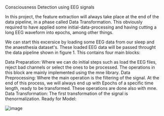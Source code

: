 Consciousness Detection using EEG signals

In this project, the feature extraction will always take place at the end of the data pipeline, in a phase called Data Transformation. This obviously required to have applied some initial-data-processing and having cutting a long EEG waveform into epochs, among other things.

We can start this excersice by loading some EEG data from our sleep and the anaesthesia dataset's. These loaded EEG data will be passed throught the data pipeline shown in figure 1. This contains four main blocks:

Data Preparation: Where we can do initial steps such as load the EEG files, reject bad channels or select the ones to be processed. The operations in this block are mainly implemented using the mne library.
Data Preprocessing: Where the main operation is the filtering of the signal. At the end of this process, we will always end up with Epochs of a specific time length, ready to be transformed. These operations are done also with mne.
Data Transformation: The first transformation of the signal is thenormalization.
Ready for Model:

![image](https://user-images.githubusercontent.com/15948497/127302467-ff0d8e68-1cdb-448a-a52c-0c80201ca763.png)
